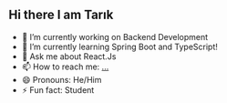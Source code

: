 ## Hi there I am Tarık

- 🔭 I’m currently working on Backend Development
- 🌱 I’m currently learning Spring Boot and TypeScript!
- 💬 Ask me about React.Js
- 📫 How to reach me: [...](https://www.linkedin.com/in/tarixtkn/)
- 😄 Pronouns: He/Him
- ⚡ Fun fact: Student
